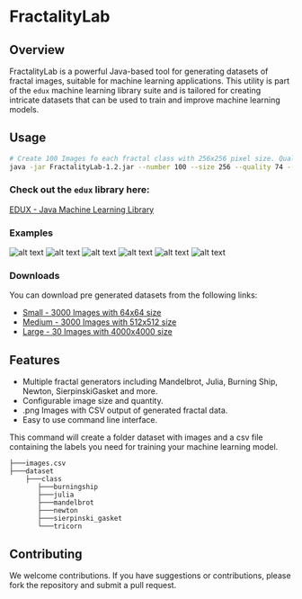 # FractalityLab

## Overview
FractalityLab is a powerful Java-based tool for generating datasets of fractal images, suitable for machine learning applications. This utility is part of the `edux` machine learning library suite and is tailored for creating intricate datasets that can be used to train and improve machine learning models.

## Usage
```bash
# Create 100 Images fo each fractal class with 256x256 pixel size. Quality 76 (100 is perfect, 0 is worst), trainTestRatio 0.80 means, 80% of the images will be used for training and 20% for testing.
java -jar FractalityLab-1.2.jar --number 100 --size 256 --quality 74 --trainTestRatio 0.80 
```

### Check out the `edux` library here:
[EDUX - Java Machine Learning Library](https://github.com/Samyssmile/edux)

### Examples
![alt text](https://hc-linux.eu/edux/0a7cdc9f-f3e7-4d7f-9238-ff7d1a487a78.png)
![alt text](https://hc-linux.eu/edux/0ae58db5-a749-4416-b623-aadfb4f62c22.png)
![alt text](https://hc-linux.eu/edux/0b69dff9-68fd-4ff2-bea4-810a452b71cc.png)
![alt text](https://hc-linux.eu/edux/2d483ca2-3579-428e-8dcc-3034208a801c.png)
![alt text](https://hc-linux.eu/edux/9b529a2f-5e63-4dd9-939c-12a09dec41e4.png)
![alt text](https://hc-linux.eu/edux/e4c215af-3f02-4250-b1af-7d23b52dc15f.png)

### Downloads
You can download pre generated datasets from the following links:

- [Small - 3000 Images with 64x64 size](https://hc-linux.eu/edux/fractality-S.zip)
- [Medium - 3000 Images with 512x512 size](https://hc-linux.eu/edux/fractality-L.zip)
- [Large - 30 Images with 4000x4000 size](https://hc-linux.eu/edux/fractality-XL.zip)

## Features
- Multiple fractal generators including Mandelbrot, Julia, Burning Ship, Newton, SierpinskiGasket and more.
- Configurable image size and quantity.
- .png Images with CSV output of generated fractal data.
- Easy to use command line interface.


This command will create a folder dataset with images and a csv file containing the labels you need for training your machine learning model.
```
├───images.csv
├───dataset
    ├───class
       ├───burningship
       ├───julia
       ├───mandelbrot
       ├───newton
       ├───sierpinski_gasket
       └───tricorn
```



## Contributing
We welcome contributions. If you have suggestions or contributions, please fork the repository and submit a pull request.
